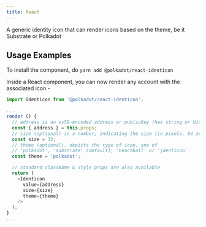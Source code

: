 ```yaml
---
title: React
---
```


A generic identity icon that can render icons based on the theme, be it Substrate or Polkadot


## Usage Examples

To install the component, do `yarn add @polkadot/react-identicon`

Inside a React component, you can now render any account with the associated icon -

```javascript
import Identicon from '@polkadot/react-identicon';

...
render () {
  // address is an ss58-encoded address or publicKey (hex string or Uint8Array)
  const { address } = this.props;
  // size (optional) is a number, indicating the size (in pixels, 64 as default)
  const size = 32;
  // theme (optional), depicts the type of icon, one of
  // 'polkadot', 'substrate' (default), 'beachball' or 'jdenticon'
  const theme = 'polkadot';

  // standard className & style props are also available
  return (
    <Identicon
      value={address}
      size={size}
      theme={theme}
    />
  );
}
...
```
